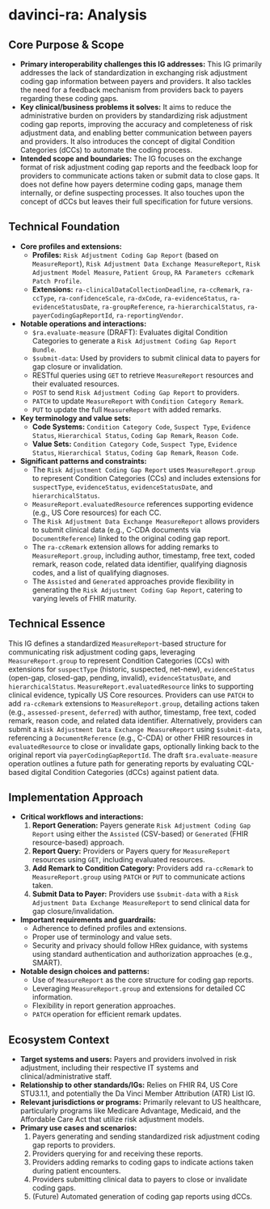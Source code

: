 # davinci-ra: Analysis

## Core Purpose & Scope

-   **Primary interoperability challenges this IG addresses:** This IG primarily addresses the lack of standardization in exchanging risk adjustment coding gap information between payers and providers. It also tackles the need for a feedback mechanism from providers back to payers regarding these coding gaps.
-   **Key clinical/business problems it solves:** It aims to reduce the administrative burden on providers by standardizing risk adjustment coding gap reports, improving the accuracy and completeness of risk adjustment data, and enabling better communication between payers and providers. It also introduces the concept of digital Condition Categories (dCCs) to automate the coding process.
-   **Intended scope and boundaries:** The IG focuses on the exchange format of risk adjustment coding gap reports and the feedback loop for providers to communicate actions taken or submit data to close gaps. It does not define how payers determine coding gaps, manage them internally, or define suspecting processes. It also touches upon the concept of dCCs but leaves their full specification for future versions.

## Technical Foundation

-   **Core profiles and extensions:**
    -   **Profiles:** `Risk Adjustment Coding Gap Report` (based on `MeasureReport`), `Risk Adjustment Data Exchange MeasureReport`, `Risk Adjustment Model Measure`, `Patient Group`, `RA Parameters ccRemark Patch Profile`.
    -   **Extensions:** `ra-clinicalDataCollectionDeadline`, `ra-ccRemark`, `ra-ccType`, `ra-confidenceScale`, `ra-dxCode`, `ra-evidenceStatus`, `ra-evidenceStatusDate`, `ra-groupReference`, `ra-hierarchicalStatus`, `ra-payerCodingGapReportId`, `ra-reportingVendor`.
-   **Notable operations and interactions:**
    -   `$ra.evaluate-measure` (DRAFT): Evaluates digital Condition Categories to generate a `Risk Adjustment Coding Gap Report Bundle`.
    -   `$submit-data`: Used by providers to submit clinical data to payers for gap closure or invalidation.
    -   RESTful queries using `GET` to retrieve `MeasureReport` resources and their evaluated resources.
    -   `POST` to send `Risk Adjustment Coding Gap Report` to providers.
    -   `PATCH` to update `MeasureReport` with `Condition Category Remark`.
    -   `PUT` to update the full `MeasureReport` with added remarks.
-   **Key terminology and value sets:**
    -   **Code Systems:** `Condition Category Code`, `Suspect Type`, `Evidence Status`, `Hierarchical Status`, `Coding Gap Remark`, `Reason Code`.
    -   **Value Sets:** `Condition Category Code`, `Suspect Type`, `Evidence Status`, `Hierarchical Status`, `Coding Gap Remark`, `Reason Code`.
-   **Significant patterns and constraints:**
    -   The `Risk Adjustment Coding Gap Report` uses `MeasureReport.group` to represent Condition Categories (CCs) and includes extensions for `suspectType`, `evidenceStatus`, `evidenceStatusDate`, and `hierarchicalStatus`.
    -   `MeasureReport.evaluatedResource` references supporting evidence (e.g., US Core resources) for each CC.
    -   The `Risk Adjustment Data Exchange MeasureReport` allows providers to submit clinical data (e.g., C-CDA documents via `DocumentReference`) linked to the original coding gap report.
    -   The `ra-ccRemark` extension allows for adding remarks to `MeasureReport.group`, including author, timestamp, free text, coded remark, reason code, related data identifier, qualifying diagnosis codes, and a list of qualifying diagnoses.
    -   The `Assisted` and `Generated` approaches provide flexibility in generating the `Risk Adjustment Coding Gap Report`, catering to varying levels of FHIR maturity.

## Technical Essence

This IG defines a standardized `MeasureReport`-based structure for communicating risk adjustment coding gaps, leveraging `MeasureReport.group` to represent Condition Categories (CCs) with extensions for `suspectType` (historic, suspected, net-new), `evidenceStatus` (open-gap, closed-gap, pending, invalid), `evidenceStatusDate`, and `hierarchicalStatus`.  `MeasureReport.evaluatedResource` links to supporting clinical evidence, typically US Core resources. Providers can use `PATCH` to add `ra-ccRemark` extensions to `MeasureReport.group`, detailing actions taken (e.g., `assessed-present`, `deferred`) with author, timestamp, free text, coded remark, reason code, and related data identifier. Alternatively, providers can submit a `Risk Adjustment Data Exchange MeasureReport` using `$submit-data`, referencing a `DocumentReference` (e.g., C-CDA) or other FHIR resources in `evaluatedResource` to close or invalidate gaps, optionally linking back to the original report via `payerCodingGapReportId`. The draft `$ra.evaluate-measure` operation outlines a future path for generating reports by evaluating CQL-based digital Condition Categories (dCCs) against patient data.

## Implementation Approach

-   **Critical workflows and interactions:**
    1.  **Report Generation:** Payers generate `Risk Adjustment Coding Gap Report` using either the `Assisted` (CSV-based) or `Generated` (FHIR resource-based) approach.
    2.  **Report Query:** Providers or Payers query for `MeasureReport` resources using `GET`, including evaluated resources.
    3.  **Add Remark to Condition Category:** Providers add `ra-ccRemark` to `MeasureReport.group` using `PATCH` or `PUT` to communicate actions taken.
    4.  **Submit Data to Payer:** Providers use `$submit-data` with a `Risk Adjustment Data Exchange MeasureReport` to send clinical data for gap closure/invalidation.
-   **Important requirements and guardrails:**
    -   Adherence to defined profiles and extensions.
    -   Proper use of terminology and value sets.
    -   Security and privacy should follow HRex guidance, with systems using standard authentication and authorization approaches (e.g., SMART).
-   **Notable design choices and patterns:**
    -   Use of `MeasureReport` as the core structure for coding gap reports.
    -   Leveraging `MeasureReport.group` and extensions for detailed CC information.
    -   Flexibility in report generation approaches.
    -   `PATCH` operation for efficient remark updates.

## Ecosystem Context

-   **Target systems and users:** Payers and providers involved in risk adjustment, including their respective IT systems and clinical/administrative staff.
-   **Relationship to other standards/IGs:** Relies on FHIR R4, US Core STU3.1.1, and potentially the Da Vinci Member Attribution (ATR) List IG.
-   **Relevant jurisdictions or programs:** Primarily relevant to US healthcare, particularly programs like Medicare Advantage, Medicaid, and the Affordable Care Act that utilize risk adjustment models.
-   **Primary use cases and scenarios:**
    1.  Payers generating and sending standardized risk adjustment coding gap reports to providers.
    2.  Providers querying for and receiving these reports.
    3.  Providers adding remarks to coding gaps to indicate actions taken during patient encounters.
    4.  Providers submitting clinical data to payers to close or invalidate coding gaps.
    5.  (Future) Automated generation of coding gap reports using dCCs.
